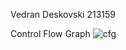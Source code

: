 Vedran Deskovski 213159

Control Flow Graph
![cfg](https://github.com/Vedran-D/SI_2023_lab2_213159/assets/61386261/b52ef8bf-85c7-4303-aa34-cf5d88c77113)

